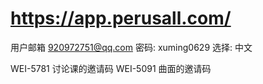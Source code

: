 # https://app.perusall.com/

用户邮箱 920972751@qq.com
密码: xuming0629
选择: 中文

WEI-5781 讨论课的邀请码
WEI-5091 曲面的邀请码


